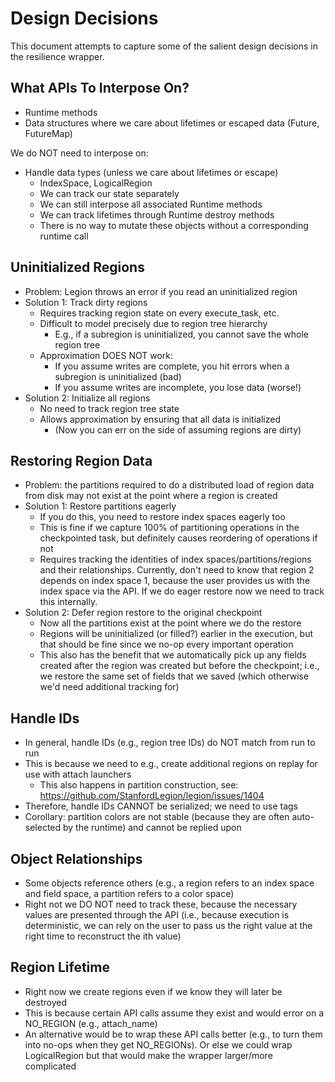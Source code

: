 # Design Decisions

This document attempts to capture some of the salient design decisions
in the resilience wrapper.

## What APIs To Interpose On?

 * Runtime methods
 * Data structures where we care about lifetimes or escaped data (Future, FutureMap)

We do NOT need to interpose on:

 * Handle data types (unless we care about lifetimes or escape)
   * IndexSpace, LogicalRegion
   * We can track our state separately
   * We can still interpose all associated Runtime methods
   * We can track lifetimes through Runtime destroy methods
   * There is no way to mutate these objects without a corresponding runtime call

## Uninitialized Regions

 * Problem: Legion throws an error if you read an uninitialized region
 * Solution 1: Track dirty regions
   * Requires tracking region state on every execute_task, etc.
   * Difficult to model precisely due to region tree hierarchy
     * E.g., if a subregion is uninitialized, you cannot save the whole region tree
   * Approximation DOES NOT work:
     * If you assume writes are complete, you hit errors when a subregion is uninitialized (bad)
     * If you assume writes are incomplete, you lose data (worse!)
 * Solution 2: Initialize all regions
   * No need to track region tree state
   * Allows approximation by ensuring that all data is initialized
     * (Now you can err on the side of assuming regions are dirty)

## Restoring Region Data

 * Problem: the partitions required to do a distributed load of region data from disk may not exist at the point where a region is created
 * Solution 1: Restore partitions eagerly
   * If you do this, you need to restore index spaces eagerly too
   * This is fine if we capture 100% of partitioning operations in the checkpointed task, but definitely causes reordering of operations if not
   * Requires tracking the identities of index spaces/partitions/regions and their relationships. Currently, don't need to know that region 2 depends on index space 1, because the user provides us with the index space via the API. If we do eager restore now we need to track this internally.
 * Solution 2: Defer region restore to the original checkpoint
   * Now all the partitions exist at the point where we do the restore
   * Regions will be uninitialized (or filled?) earlier in the execution, but that should be fine since we no-op every important operation
   * This also has the benefit that we automatically pick up any fields created after the region was created but before the checkpoint; i.e., we restore the same set of fields that we saved (which otherwise we'd need additional tracking for)

## Handle IDs

 * In general, handle IDs (e.g., region tree IDs) do NOT match from run to run
 * This is because we need to e.g., create additional regions on replay for use with attach launchers
   * This also happens in partition construction, see: https://github.com/StanfordLegion/legion/issues/1404
 * Therefore, handle IDs CANNOT be serialized; we need to use tags
 * Corollary: partition colors are not stable (because they are often auto-selected by the runtime) and cannot be replied upon

## Object Relationships

 * Some objects reference others (e.g., a region refers to an index space and field space, a partition refers to a color space)
 * Right not we DO NOT need to track these, because the necessary values are presented through the API (i.e., because execution is deterministic, we can rely on the user to pass us the right value at the right time to reconstruct the ith value)

## Region Lifetime

 * Right now we create regions even if we know they will later be destroyed
 * This is because certain API calls assume they exist and would error on a NO_REGION (e.g., attach_name)
 * An alternative would be to wrap these API calls better (e.g., to turn them into no-ops when they get NO_REGIONs). Or else we could wrap LogicalRegion but that would make the wrapper larger/more complicated
